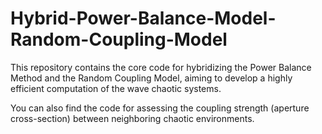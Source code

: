 # Hybrid-Power-Balance-Model-Random-Coupling-Model

This repository contains the core code for hybridizing the Power Balance Method and the Random Coupling Model, aiming to develop a highly efficient computation of the wave chaotic systems.


You can also find the code for assessing the coupling strength (aperture cross-section) between neighboring chaotic environments.
